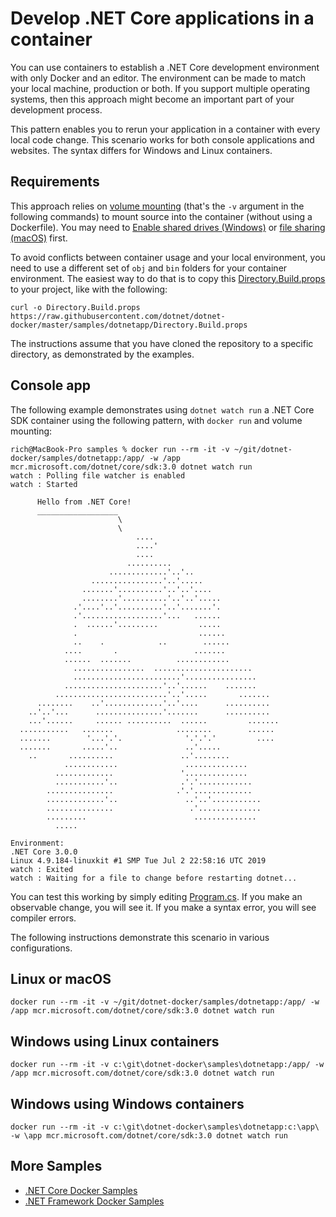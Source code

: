 # Develop .NET Core applications in a container

You can use containers to establish a .NET Core development environment with only Docker and an editor. The environment can be made to match your local machine, production or both. If you support multiple operating systems, then this approach might become an important part of your development process.

This pattern enables you to rerun your application in a container with every local code change. This scenario works for both console applications and websites. The syntax differs for Windows and Linux containers.

## Requirements

This approach relies on [volume mounting](https://docs.docker.com/engine/admin/volumes/volumes/) (that's the `-v` argument in the following commands) to mount source into the container (without using a Dockerfile). You may need to [Enable shared drives (Windows)](https://docs.docker.com/docker-for-windows/#shared-drives) or [file sharing (macOS)](https://docs.docker.com/docker-for-mac/#file-sharing) first.

To avoid conflicts between container usage and your local environment, you need to use a different set of `obj` and `bin` folders for your container environment. The easiest way to do that is to copy this [Directory.Build.props](Directory.Build.props) to your project, like with the following:

```console
curl -o Directory.Build.props https://raw.githubusercontent.com/dotnet/dotnet-docker/master/samples/dotnetapp/Directory.Build.props
```

The instructions assume that you have cloned the repository to a specific directory, as demonstrated by the examples.

## Console app

The following example demonstrates using `dotnet watch run` a .NET Core SDK container using the following pattern, with `docker run` and volume mounting: 

```console
rich@MacBook-Pro samples % docker run --rm -it -v ~/git/dotnet-docker/samples/dotnetapp:/app/ -w /app mcr.microsoft.com/dotnet/core/sdk:3.0 dotnet watch run
watch : Polling file watcher is enabled
watch : Started

      Hello from .NET Core!
      __________________
                        \
                        \
                            ....
                            ....'
                            ....
                          ..........
                      .............'..'..
                  ................'..'.....
                .......'..........'..'..'....
                ........'..........'..'..'.....
              .'....'..'..........'..'.......'.
              .'..................'...   ......
              .  ......'.........         .....
              .                           ......
              ..    .            ..        ......
            ....       .                 .......
            ......  .......          ............
              ................  ......................
              ........................'................
            ......................'..'......    .......
          .........................'..'.....       .......
      ........    ..'.............'..'....      ..........
    ..'..'...      ...............'.......      ..........
    ...'......     ...... ..........  ......         .......
  ...........   .......              ........        ......
  .......        '...'.'.              '.'.'.'         ....
  .......       .....'..               ..'.....
    ..       ..........               ..'........
            ............               ..............
          .............               '..............
          ...........'..              .'.'............
        ...............              .'.'.............
        .............'..               ..'..'...........
        ...............                 .'..............
        .........                        ..............
          .....
  
Environment:
.NET Core 3.0.0
Linux 4.9.184-linuxkit #1 SMP Tue Jul 2 22:58:16 UTC 2019
watch : Exited
watch : Waiting for a file to change before restarting dotnet...
```

You can test this working by simply editing [Program.cs](dotnetapp/Program.cs). If you make an observable change, you will see it. If you make a syntax error, you will see compiler errors.

The following instructions demonstrate this scenario in various configurations.

## Linux or macOS

```console
docker run --rm -it -v ~/git/dotnet-docker/samples/dotnetapp:/app/ -w /app mcr.microsoft.com/dotnet/core/sdk:3.0 dotnet watch run
```

## Windows using Linux containers

```console
docker run --rm -it -v c:\git\dotnet-docker\samples\dotnetapp:/app/ -w /app mcr.microsoft.com/dotnet/core/sdk:3.0 dotnet watch run
```

## Windows using Windows containers

```console
docker run --rm -it -v c:\git\dotnet-docker\samples\dotnetapp:c:\app\ -w \app mcr.microsoft.com/dotnet/core/sdk:3.0 dotnet watch run
```

## More Samples

* [.NET Core Docker Samples](../README.md)
* [.NET Framework Docker Samples](https://github.com/microsoft/dotnet-framework-docker-samples/)
